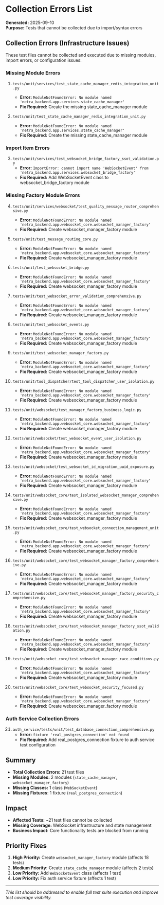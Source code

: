 # Collection Errors List

**Generated:** 2025-09-10  
**Purpose:** Tests that cannot be collected due to import/syntax errors  

## Collection Errors (Infrastructure Issues)

These test files cannot be collected and executed due to missing modules, import errors, or configuration issues:

### Missing Module Errors
1. `tests/unit/services/test_state_cache_manager_redis_integration_unit.py`
   - **Error:** `ModuleNotFoundError: No module named 'netra_backend.app.services.state_cache_manager'`
   - **Fix Required:** Create the missing state_cache_manager module

2. `tests/unit/test_state_cache_manager_redis_integration_unit.py`
   - **Error:** `ModuleNotFoundError: No module named 'netra_backend.app.services.state_cache_manager'`
   - **Fix Required:** Create the missing state_cache_manager module

### Import Item Errors
3. `tests/unit/services/test_websocket_bridge_factory_ssot_validation.py`
   - **Error:** `ImportError: cannot import name 'WebSocketEvent' from 'netra_backend.app.services.websocket_bridge_factory'`
   - **Fix Required:** Add WebSocketEvent class to websocket_bridge_factory module

### Missing Factory Module Errors
4. `tests/unit/services/websocket/test_quality_message_router_comprehensive.py`
   - **Error:** `ModuleNotFoundError: No module named 'netra_backend.app.websocket_core.websocket_manager_factory'`
   - **Fix Required:** Create websocket_manager_factory module

5. `tests/unit/test_message_routing_core.py`
   - **Error:** `ModuleNotFoundError: No module named 'netra_backend.app.websocket_core.websocket_manager_factory'`
   - **Fix Required:** Create websocket_manager_factory module

6. `tests/unit/test_websocket_bridge.py`
   - **Error:** `ModuleNotFoundError: No module named 'netra_backend.app.websocket_core.websocket_manager_factory'`
   - **Fix Required:** Create websocket_manager_factory module

7. `tests/unit/test_websocket_error_validation_comprehensive.py`
   - **Error:** `ModuleNotFoundError: No module named 'netra_backend.app.websocket_core.websocket_manager_factory'`
   - **Fix Required:** Create websocket_manager_factory module

8. `tests/unit/test_websocket_events.py`
   - **Error:** `ModuleNotFoundError: No module named 'netra_backend.app.websocket_core.websocket_manager_factory'`
   - **Fix Required:** Create websocket_manager_factory module

9. `tests/unit/test_websocket_manager_factory.py`
   - **Error:** `ModuleNotFoundError: No module named 'netra_backend.app.websocket_core.websocket_manager_factory'`
   - **Fix Required:** Create websocket_manager_factory module

10. `tests/unit/tool_dispatcher/test_tool_dispatcher_user_isolation.py`
    - **Error:** `ModuleNotFoundError: No module named 'netra_backend.app.websocket_core.websocket_manager_factory'`
    - **Fix Required:** Create websocket_manager_factory module

11. `tests/unit/websocket/test_manager_factory_business_logic.py`
    - **Error:** `ModuleNotFoundError: No module named 'netra_backend.app.websocket_core.websocket_manager_factory'`
    - **Fix Required:** Create websocket_manager_factory module

12. `tests/unit/websocket/test_websocket_event_user_isolation.py`
    - **Error:** `ModuleNotFoundError: No module named 'netra_backend.app.websocket_core.websocket_manager_factory'`
    - **Fix Required:** Create websocket_manager_factory module

13. `tests/unit/websocket/test_websocket_id_migration_uuid_exposure.py`
    - **Error:** `ModuleNotFoundError: No module named 'netra_backend.app.websocket_core.websocket_manager_factory'`
    - **Fix Required:** Create websocket_manager_factory module

14. `tests/unit/websocket_core/test_isolated_websocket_manager_comprehensive.py`
    - **Error:** `ModuleNotFoundError: No module named 'netra_backend.app.websocket_core.websocket_manager_factory'`
    - **Fix Required:** Create websocket_manager_factory module

15. `tests/unit/websocket_core/test_websocket_connection_management_unit.py`
    - **Error:** `ModuleNotFoundError: No module named 'netra_backend.app.websocket_core.websocket_manager_factory'`
    - **Fix Required:** Create websocket_manager_factory module

16. `tests/unit/websocket_core/test_websocket_manager_factory_comprehensive.py`
    - **Error:** `ModuleNotFoundError: No module named 'netra_backend.app.websocket_core.websocket_manager_factory'`
    - **Fix Required:** Create websocket_manager_factory module

17. `tests/unit/websocket_core/test_websocket_manager_factory_security_comprehensive.py`
    - **Error:** `ModuleNotFoundError: No module named 'netra_backend.app.websocket_core.websocket_manager_factory'`
    - **Fix Required:** Create websocket_manager_factory module

18. `tests/unit/websocket_core/test_websocket_manager_factory_ssot_validation.py`
    - **Error:** `ModuleNotFoundError: No module named 'netra_backend.app.websocket_core.websocket_manager_factory'`
    - **Fix Required:** Create websocket_manager_factory module

19. `tests/unit/websocket_core/test_websocket_manager_race_conditions.py`
    - **Error:** `ModuleNotFoundError: No module named 'netra_backend.app.websocket_core.websocket_manager_factory'`
    - **Fix Required:** Create websocket_manager_factory module

20. `tests/unit/websocket_core/test_websocket_security_focused.py`
    - **Error:** `ModuleNotFoundError: No module named 'netra_backend.app.websocket_core.websocket_manager_factory'`
    - **Fix Required:** Create websocket_manager_factory module

### Auth Service Collection Errors
21. `auth_service/tests/unit/test_database_connection_comprehensive.py`
    - **Error:** `fixture 'real_postgres_connection' not found`
    - **Fix Required:** Add real_postgres_connection fixture to auth service test configuration

## Summary

- **Total Collection Errors:** 21 test files
- **Missing Modules:** 2 modules (`state_cache_manager`, `websocket_manager_factory`)
- **Missing Classes:** 1 class (`WebSocketEvent`)
- **Missing Fixtures:** 1 fixture (`real_postgres_connection`)

## Impact

- **Affected Tests:** ~21 test files cannot be collected
- **Missing Coverage:** WebSocket infrastructure and state management
- **Business Impact:** Core functionality tests are blocked from running

## Priority Fixes

1. **High Priority:** Create `websocket_manager_factory` module (affects 18 tests)
2. **Medium Priority:** Create `state_cache_manager` module (affects 2 tests)
3. **Low Priority:** Add `WebSocketEvent` class (affects 1 test)
4. **Low Priority:** Fix auth service fixture (affects 1 test)

---

*This list should be addressed to enable full test suite execution and improve test coverage visibility.*